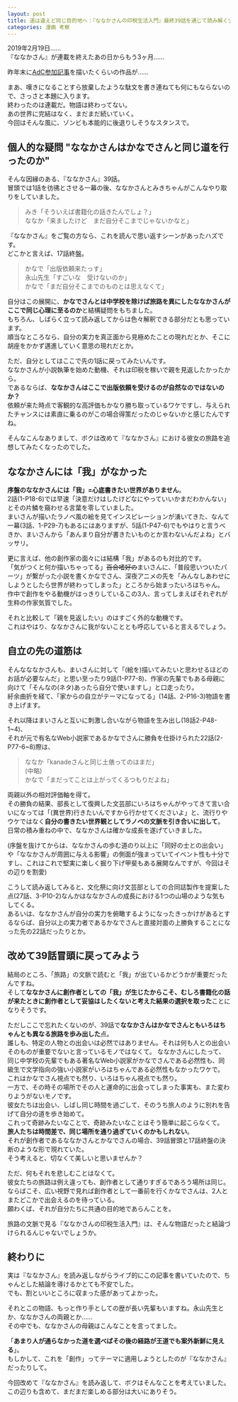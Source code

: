 ```yaml
---
layout: post
title: 道は違えど同じ目的地へ：『ななかさんの印税生活入門』最終39話を通じて読み解く少女の旅路
categories: 漫画 考察
---
```


2019年2月19日……  
『ななかさん』が連載を終えたあの日からもう3ヶ月……  
  
昨年末に[AdC参加記事](/2018-12-02-comic/)を描いたくらいの作品が……

まあ、嘆きになることすら放棄したような駄文を書き連ねても何にもならないので、さっさと本題に入ります。  
終わったのは連載だ。物語は終わってない。  
あの世界に完結はなく、まだまだ続いていく。  
今回はそんな風に、ゾンビも本能的に後退りしそうなスタンスで。

## 個人的な疑問 "ななかさんはかなでさんと同じ道を行ったのか"

そんな因縁のある、『ななかさん』39話。  
冒頭では1話を彷彿とさせる一幕の後、ななかさんとみきちゃんがこんなやり取りをしていました。

>みき「そういえば書籍化の話きたんでしょ？」  
>ななか「来ましたけど　まだ自分そこまでじゃないかなと」

『ななかさん』をご覧の方なら、これを読んで思い返すシーンがあったハズです。  
どこかと言えば、17話終盤。

>かなで「出版依頼来たっす」  
>永山先生「すごいな　受けないのか」  
>かなで「まだ自分そこまでのものとは思えなくて」

自分はこの展開に、**かなでさんとは中学校を除けば旅路を異にしたななかさんがここで同じ心理に至るのか**と結構疑問をもちました。  
もちろん、しばらく立って読み返してからは色々解釈できる部分だとも思っています。  
順当なところなら、自分の実力を真正面から見極めたことの現れだとか、そこに胡座をかかず邁進していく意思の現れだとか。

ただ、自分としてはここで先の1話に戻ってみたいんです。  
ななかさんが小説執筆を始めた動機、それは印税を稼いで親を見返したかったから。  
であるならば、**ななかさんはここで出版依頼を受けるのが自然なのではないのか？**  
依頼が来た時点で客観的な高評価もかなり勝ち取っているワケですし、与えられたチャンスには素直に乗るのがこの場合得策だったのじゃないかと感じたんですね。  

そんなこんなありまして、ボクは改めて『ななかさん』における彼女の旅路を追想してみたくなったのでした。

## ななかさんには「我」がなかった

**序盤のななかさんには「我」=心底書きたい世界がありません**。  
2話(1-P18-6)では早速「決意だけはしたけどなにやっていいかまだわかんない」とその片鱗を窺わせる言葉を零していました。  
まいさんが描いたラノベ風の絵を見てインスピレーションが湧いてきた、なんて一幕(3話、1-P29-7)もあるにはありますが、5話(1-P47-6)でもやはりと言うべきか、まいさんから「あんまり自分が書きたいものとか言わないんだよね」とバッサリ。  

更に言えば、他の創作家の面々には結構「我」があるのも対比的です。  
「気がつくと何か描いちゃってる」~~百合嗜好の~~まいさんに、「普段思いついたパーツ」が繋がった小説を書くかなでさん、深夜アニメの先を「みんなしあわせにしようとしたら世界が終わってしまった」ところから始まったいろはちゃん。  
作中で創作をやる動機がはっきりしているこの3人、言ってしまえばそれぞれが生粋の作家気質でした。  

それと比較して「親を見返したい」のはすごく外的な動機です。  
これはやはり、ななかさんに我がないこととも呼応していると言えるでしょう。

## 自立の先の道筋は

そんなななかさんも、まいさんに対して「(絵を)描いてみたいと思わせるほどのお話が必要なんだ」と思い至ったり9話(1-P77-8)、作家の先輩でもある母親に向けて「そんなの(ネタ)あったら自分で使いますし」と口走ったり。  
紆余曲折を経て、「家からの自立がテーマになってる」(14話、2-P16-3)物語を書き上げます。

それ以降はまいさんと互いに刺激し合いながら物語を生み出し(18話2-P48-1~4)、  
それが元で有名なWeb小説家であるかなでさんに勝負を仕掛けられた22話(2-P77-6~8)際は、

>ななか「kanadeさんと同じ土俵ってのはまだ」  
>(中略)  
>かなで「まだってことは上がってくるつもりだよね」

両親以外の相対評価軸を得て。  
その勝負の結果、部長として復興した文芸部にいろはちゃんがやってきて言い合いになっては「(異世界)行きたいんですから行かせてくださいよ」と、流行りやウケではなく**自分の書きたい世界観としてラノベの文脈を引き合いに出して**。  
日常の積み重ねの中で、ななかさんは確かな成長を遂げていきました。

(序盤を抜けてからは、ななかさんの歩む道のり以上に「同好の士との出会い」や「ななかさんが周囲に与える影響」の側面が強まっていてイベント性も十分ですし、これはこれで堅実に楽しく掘り下げ甲斐もある展開なんですが、今回はその辺りを割愛)

こうして読み返してみると、文化祭に向け文芸部としての合同誌製作を提案した点(27話、3-P10-2)なんかはななかさんの成長における1つの山場のような気もしてくる。  
あるいは、ななかさんが自分の実力を俯瞰するようになったきっかけがあるとするならば、自分以上の実力者であるかなでさんと直接対面の上勝負することになった先の22話だったりとか。

## 改めて39話冒頭に戻ってみよう

結局のところ、「旅路」の文脈で読むと「我」が出ているかどうかが重要だったんですね。  
そして**ななかさんに創作者としての「我」が生じたからこそ、むしろ書籍化の話が来たときに創作者として妥協はしたくないと考えた結果の選択を取った**ことになりそうです。

ただしここで忘れたくないのが、39話で**ななかさんはかなでさんともいろはちゃんとも異なる旅路を歩み出した**点。  
誰しも、特定の人物との出会いは必然ではありません。それは何も人との出会いそのものが重要でないと言っているモノではなくて。
ななかさんにしたって、同じ中学校の先輩でもある著名なWeb小説家がかなでさんである必然性も、同級生で文学指向の強い小説家がいろはちゃんである必然性もなかったワケで。  
これはかなでさん視点でも然り、いろはちゃん視点でも然り。  
一方で、その時その場所でその人と運命的に出会ってしまった事実も、また変わりようがないモノです。  
彼女たちは出会い、しばし同じ時間を過ごして、そのうち旅人のように別れを告げて自分の道を歩き始めて。  
これって奇跡みたいなことで、奇跡みたいなことはそう簡単に起こらなくて。  
**旅人たちは時間差で、同じ場所を通り過ぎていくのかもしれない**。  
それが創作者であるななかさんとかなでさんの場合、39話冒頭と17話終盤の決断のような形で現れていた。  
そう考えると、切なくて美しいと思いませんか？

ただ、何もそれを悲しむことはなくて。  
彼女たちの旅路は例え違っても、創作者として通りすぎるであろう場所は同じ。  
ならばこそ、広い視野で見れば創作者として一番前を行くかなでさんは、2人とまたどこかで出会えるのを待っている。  
願わくば、それが自分たちに共通の目的地であらんことを。

旅路の文脈で見る『ななかさんの印税生活入門』は、そんな物語だったと結論づけられるんじゃないでしょうか。

## 終わりに

実は『ななかさん』を読み返しながらライブ的にこの記事を書いていたので、ちゃんとした結論を導けるかとても不安でした。  
でも、割といいところに収まった感があってよかった。  

それとこの物語、もっと作り手としての歴が長い先輩もいますね。永山先生とか、ななかさんの両親とか……  
その中でも、ななかさんの母親はこんなことを言ってました。

「**あまり人が通らなかった道を選べばその後の経路が王道でも案外新鮮に見える**」。  
もしかして、これを「創作」ってテーマに適用しようとしたのが『ななかさん』だったりして。

今回改めて『ななかさん』を読み返して、ボクはそんなことを考えていました。  
この辺りも含めて、まだまだ楽しめる部分は大いにありそう。
